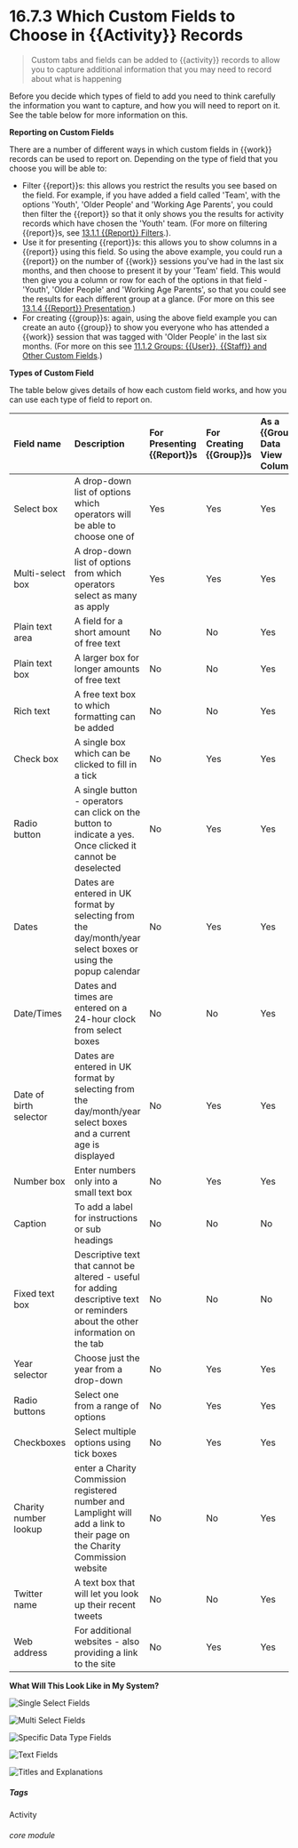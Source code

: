 # 16.7.3 Which Custom Fields to Choose in {{Activity}} Records

> Custom tabs and fields can be added to {{activity}} records to allow you to capture additional information that you may need to record about what is happening

Before you decide which types of field to add you need to think carefully the information you want to capture, and how you will need to report on it. See the table below for more information on this.

**Reporting on Custom Fields**

There are a number of different ways in which custom fields in {{work}} records can be used to report on. Depending on the type of field that you choose you will be able to:

- Filter {{report}}s: this allows you restrict the results you see based on the field. For example, if you have added a field called 'Team', with the options 'Youth', 'Older People' and 'Working Age Parents', you could then filter the {{report}} so that it only shows you the results for activity records which have chosen the 'Youth' team. (For more on filtering {{report}}s, see [13.1.1 {{Report}} Filters](/help/index/p/13.1.1).).
- Use it for presenting {{report}}s: this allows you to show columns in a {{report}} using this field. So using the above example, you could run a {{report}} on the number of {{work}} sessions you've had in the last six months, and then choose to present it by your 'Team' field. This would then give you a column or row for each of the options in that field - 'Youth', 'Older People' and 'Working Age Parents', so that you could see the results for each different group at a glance. (For more on this see [13.1.4 {{Report}} Presentation](/help/index/p/13.1.4).)
- For creating {{group}}s: again, using the above field example you can create an auto {{group}} to show you everyone who has attended a {{work}} session that was tagged with 'Older People' in the last six months. (For more on this see [11.1.2 Groups: {{User}}, {{Staff}} and Other Custom Fields](/help/index/p/11.1.2).)


**Types of Custom Field**

The table below gives details of how each custom field works, and how you can use each type of field to report on. 

| Field name | Description | For Presenting {{Report}}s | For Creating {{Group}}s | As a {{Group}} Data View Column | 
| :--------- | :---------- | :--------------------- | :---------------------- | :------------------------------ | 
| Select box | A drop-down list of options which operators will be able to choose one of | Yes | Yes | Yes |
| Multi-select box | A drop-down list of options from which operators select as many as apply | Yes | Yes | Yes | 
| Plain text area | A field for a short amount of free text | No | No | Yes | 
| Plain text box | A larger box for longer amounts of free text | No | No | Yes | 
| Rich text | A free text box to which formatting can be added | No | No |Yes |
| Check box | A single box which can be clicked to fill in a tick | No | Yes | Yes | 
| Radio button | A single button - operators can click on the button to indicate a yes. Once clicked it cannot be deselected | No | Yes | Yes | 
| Dates | Dates are entered in UK format by selecting from the day/month/year select boxes or using the popup calendar | No | Yes | Yes |
| Date/Times | Dates and times are entered on a 24-hour clock from select boxes | No | No | Yes | 
|Date of birth selector | Dates are entered in UK format by selecting from the day/month/year select boxes and a current age is displayed | No | Yes | Yes | 
| Number box | Enter numbers only into a small text box | No | Yes | Yes | 
| Caption | To add a label for instructions or sub headings | No | No | No | 
| Fixed text box | Descriptive text that cannot be altered - useful for adding descriptive text or reminders about the other information on the tab | No | No | No |
| Year selector | Choose just the year from a drop-down | No | Yes | Yes |
| Radio buttons | Select one from a range of options | No | Yes | Yes |
| Checkboxes | Select multiple options using tick boxes | No | Yes | Yes | 
| Charity number lookup | enter a Charity Commission registered number and Lamplight will add a link to their page on the Charity Commission website | No | No | Yes | 
| Twitter name | A text box that will let you look up their recent tweets | No | No | Yes | 
| Web address | For additional websites - also providing a link to the site | No | Yes | Yes | 


**What Will This Look Like in My System?**

![Single Select Fields](16.7.1a.png)

![Multi Select Fields](16.7.1b.png)

![Specific Data Type Fields](16.7.1c.png)

![Text Fields](16.7.1d.png)

![Titles and Explanations](16.7.1e.png)


##### Tags
Activity

###### core module
